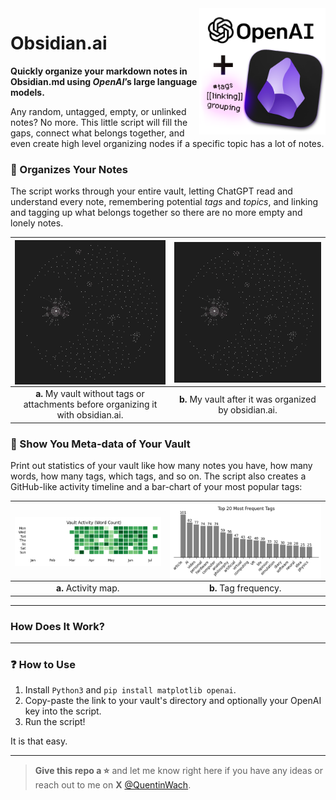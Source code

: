 <img align="right" width="40%" margin-left="20px" src="images/1x1_image.png">

# Obsidian.ai

**Quickly organize your markdown notes in Obsidian.md using _**OpenAI**_’s large language models.** 

Any random, untagged, empty, or unlinked notes? No more. This little script will fill the gaps, connect what belongs together, and even create high level organizing nodes if a specific topic has a lot of notes. 


### 🧶 Organizes Your Notes
The script works through your entire vault, letting ChatGPT read and understand every note, remembering potential *tags* and *topics*, and linking and tagging up what belongs together so there are no more empty and lonely notes.


|<img align="center" width="100%" margin-left="auto" src="images/org_before.png">| <img align="center" width="100%" margin-left="auto" src="images/org_before.png"> |
| :--: | :--: |
| **a.** My vault without tags or attachments before organizing it with obsidian.ai. | **b.** My vault after it was organized by obsidian.ai.


### 🎨 Show You Meta-data of Your Vault
Print out statistics of your vault like how many notes you have, how many words, how many tags, which tags, and so on. The script also creates a GitHub-like activity timeline and a bar-chart of your most popular tags:

|<img align="center" width="100%" margin-left="auto" src="images/vault_activity_heatmap.png">| <img align="center" width="100%" margin-left="auto" src="images/tag_frequency_plot.png"> |
| :--: | :--: |
| **a.** Activity map. | **b.** Tag frequency.

---
### How Does It Work?


---
### ❓ How to Use
1. Install `Python3` and `pip install matplotlib openai`.
2. Copy-paste the link to your vault's directory and optionally your OpenAI key into the script.
3. Run the script!

It is that easy.

---
> **Give this repo a ⭐** and let me know right here if you have any ideas or reach out to me on **X** [@QuentinWach](https://twitter.com/QuentinWach).
